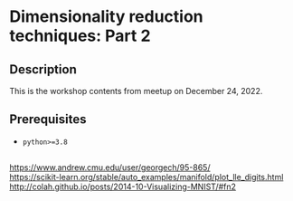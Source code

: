 # Dimensionality reduction techniques: Part 2

## Description

This is the workshop contents from meetup on December 24, 2022.

## Prerequisites
- `python>=3.8`

##

https://www.andrew.cmu.edu/user/georgech/95-865/        
https://scikit-learn.org/stable/auto_examples/manifold/plot_lle_digits.html
http://colah.github.io/posts/2014-10-Visualizing-MNIST/#fn2